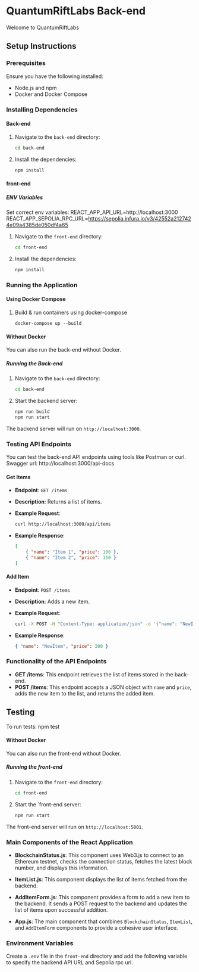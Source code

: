 # QuantumRiftLabs Back-end

Welcome to QuantumRiftLabs

## Setup Instructions

### Prerequisites

Ensure you have the following installed:
- Node.js and npm
- Docker and Docker Compose

### Installing Dependencies

#### Back-end

1. Navigate to the `back-end` directory:

    ```bash
    cd back-end
    ```

2. Install the dependencies:

    ```bash
    npm install
    ```
#### front-end

##### ENV Variables

Set correct env variables:
REACT_APP_API_URL=http://localhost:3000
REACT_APP_SEPOLIA_RPC_URL=https://sepolia.infura.io/v3/42552a2127424e09a4385de050df4a65

1. Navigate to the `front-end` directory:

    ```bash
    cd front-end
    ```

2. Install the dependencies:

    ```bash
    npm install
    ```

### Running the Application

#### Using Docker Compose

1. Build & run containers using docker-compose
    ```
    docker-compose up --build
    ```

#### Without Docker

You can also run the back-end without Docker.

##### Running the Back-end

1. Navigate to the `back-end` directory:

    ```bash
    cd back-end
    ```

2. Start the backend server:

    ```bash
    npm run build
    npm run start
    ```

The backend server will run on `http://localhost:3000`.

### Testing API Endpoints

You can test the back-end API endpoints using tools like Postman or curl.
Swagger url: http://localhost:3000/api-docs

#### Get Items

- **Endpoint**: `GET /items`
- **Description**: Returns a list of items.
- **Example Request**:

    ```bash
    curl http://localhost:3000/api/items
    ```

- **Example Response**:

    ```json
    [
        { "name": "Item 1", "price": 100 },
        { "name": "Item 2", "price": 150 }
    ]
    ```

#### Add Item

- **Endpoint**: `POST /items`
- **Description**: Adds a new item.
- **Example Request**:

    ```bash
    curl -X POST -H "Content-Type: application/json" -d '{"name": "NewItem", "price": 200}' http://localhost:3000/api/items
    ```

- **Example Response**:

    ```json
    { "name": "NewItem", "price": 200 }
    ```

### Functionality of the API Endpoints

- **GET /items**: This endpoint retrieves the list of items stored in the back-end.
- **POST /items**: This endpoint accepts a JSON object with `name` and `price`, adds the new item to the list, and returns the added item.

## Testing

To run tests:
npm test

#### Without Docker

You can also run the front-end without Docker.

##### Running the front-end

1. Navigate to the `front-end` directory:

    ```bash
    cd front-end
    ```

2. Start the `front-end server:

    ```bash
    npm run start
    ```

The front-end server will run on `http://localhost:5001`.


### Main Components of the React Application

- **BlockchainStatus.js**: This component uses Web3.js to connect to an Ethereum testnet, checks the connection status, fetches the latest block number, and displays this information.

- **ItemList.js**: This component displays the list of items fetched from the backend.

- **AddItemForm.js**: This component provides a form to add a new item to the backend. It sends a POST request to the backend and updates the list of items upon successful addition.

- **App.js**: The main component that combines `BlockchainStatus`, `ItemList`, and `AddItemForm` components to provide a cohesive user interface.

### Environment Variables

Create a `.env` file in the `front-end` directory and add the following variable to specify the backend API URL and Sepolia rpc url.
